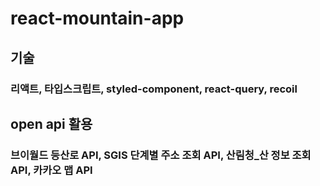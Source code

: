 # react-mountain-app

## 기술
### 리액트, 타입스크립트, styled-component, react-query, recoil

## open api 활용
### 브이월드 등산로 API, SGIS 단계별 주소 조회 API, 산림청_산 정보 조회 API, 카카오 맵 API

